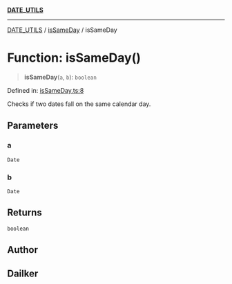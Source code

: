 [**DATE_UTILS**](../../README.md)

***

[DATE_UTILS](../../README.md) / [isSameDay](../README.md) / isSameDay

# Function: isSameDay()

> **isSameDay**(`a`, `b`): `boolean`

Defined in: [isSameDay.ts:8](https://github.com/dailker/everyutil/blob/9b590f3b464c4883aa51a0e840c616072d918dc8/src/date/isSameDay.ts#L8)

Checks if two dates fall on the same calendar day.

## Parameters

### a

`Date`

### b

`Date`

## Returns

`boolean`

## Author

## Dailker
